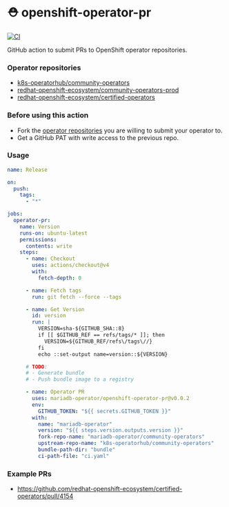 # ⛑️ openshift-operator-pr
[![CI](https://github.com/mariadb-operator/openshift-operator-pr/actions/workflows/ci.yaml/badge.svg)](https://github.com/mariadb-operator/openshift-operator-pr/actions/workflows/ci.yaml)

GitHub action to submit PRs to OpenShift operator repositories.

### Operator repositories

- [k8s-operatorhub/community-operators](https://github.com/k8s-operatorhub/community-operators)
- [redhat-openshift-ecosystem/community-operators-prod](https://github.com/redhat-openshift-ecosystem/community-operators-prod)
- [redhat-openshift-ecosystem/certified-operators](https://github.com/redhat-openshift-ecosystem/certified-operators)

### Before using this action

- Fork the [operator repositories](#operator-repositories) you are willing to submit your operator to.
- Get a GitHub PAT with write access to the previous repo.

### Usage

```yaml
name: Release

on:
  push:
    tags:
      - "*"

jobs:
  operator-pr:
    name: Version
    runs-on: ubuntu-latest
    permissions:
      contents: write
    steps:
      - name: Checkout
        uses: actions/checkout@v4
        with:
          fetch-depth: 0

      - name: Fetch tags
        run: git fetch --force --tags

      - name: Get Version
        id: version
        run: |
          VERSION=sha-${GITHUB_SHA::8}
          if [[ $GITHUB_REF == refs/tags/* ]]; then
            VERSION=${GITHUB_REF/refs\/tags\//}
          fi
          echo ::set-output name=version::${VERSION}

      # TODO:
      # - Generate bundle
      # - Push bundle image to a registry

      - name: Operator PR
        uses: mariadb-operator/openshift-operator-pr@v0.0.2
        env:
          GITHUB_TOKEN: "${{ secrets.GITHUB_TOKEN }}"
        with:
          name: "mariadb-operator"
          version: "${{ steps.version.outputs.version }}"
          fork-repo-name: "mariadb-operator/community-operators"
          upstream-repo-name: "k8s-operatorhub/community-operators"
          bundle-path-dir: "bundle"
          ci-path-file: "ci.yaml"
```

### Example PRs

- https://github.com/redhat-openshift-ecosystem/certified-operators/pull/4154